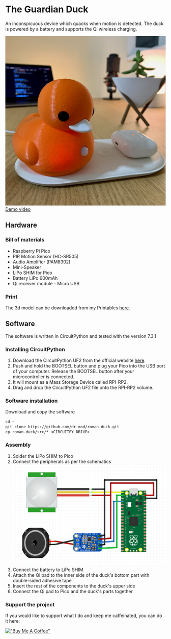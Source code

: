 # The Guardian Duck
An inconspicuous device which quacks when motion is detected. The duck is powered by a battery and supports the Qi wireless charging.

![](docs/screenshot.jpeg)
[Demo video](https://twitter.com/dr2mod/status/1552293647583952902)

## Hardware

### Bill of materials
* Raspberry Pi Pico
* PIR Motion Sensor (HC-SR505)
* Audio Amplifier (PAM8302)
* Mini-Speaker
* LiPo SHIM for Pico
* Battery LiPo 600mAh
* Qi receiver module - Micro USB

### Print
The 3d model can be downloaded from my Printables [here](https://www.printables.com/model/249213-the-guardian-duck).

## Software
The software is written in CircuitPython and tested with the version 7.3.1

### Installing CircuitPython
1. Download the CircuitPython UF2 from the official website [here](https://circuitpython.org/board/raspberry_pi_pico/).
2. Push and hold the BOOTSEL button and plug your Pico into the USB port of your computer. Release the BOOTSEL button
   after your microcontroller is connected.
3. It will mount as a Mass Storage Device called RPI-RP2.
4. Drag and drop the CircuitPython UF2 file onto the RPI-RP2 volume.

### Software installation
Download and copy the software

```shell
cd ~
git clone https://github.com/dr-mod/roman-duck.git
cp roman-duck/src/* <CIRCUITPY DRIVE>
```

### Assembly

1. Solder the LiPo SHIM to Pico
2. Connect the peripherals as per the schematics ![](docs/schematic.png)
3. Connect the battery to LiPo SHIM
4. Attach the Qi pad to the inner side of the duck's bottom part with double-sided adhesive tape
5. Insert the rest of the components to the duck's upper side
6. Connect the Qi pad to Pico and the duck's parts together

### Support the project

If you would like to support what I do and keep me caffeinated, you can do it here:

[!["Buy Me A Coffee"](https://www.buymeacoffee.com/assets/img/custom_images/orange_img.png)](https://www.buymeacoffee.com/drmod)
